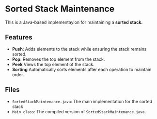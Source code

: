 # Sorted Stack Maintenance 

This is a Java-based implementayion for maintaining a **sorted stack.** 

## Features 

- **Push**: Adds elements to the stack while ensuring the stack remains sorted. 
- **Pop**: Removes the top element from the stack. 
- **Peek** Views the top element of the stack. 
- **Sorting** Automatically sorts elements after each operation to maintain order. 

## Files 
- `SortedStackMaintenance.java`: The main implementation for the sorted stack
- `Main.class`: The compiled version of `SortedStackMaintenance.java.`


